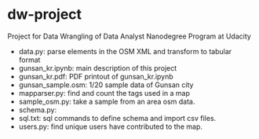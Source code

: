 # dw-project
Project for Data Wrangling of Data Analyst Nanodegree Program at Udacity

* data.py: parse elements in the OSM XML and transform to tabular format
* gunsan_kr.ipynb: main description of this project
* gunsan_kr.pdf: PDF printout of gunsan_kr.ipynb
* gunsan_sample.osm: 1/20 sample data of Gunsan city
* mapparser.py: find and count the tags used in a map 
* sample_osm.py: take a sample from an area osm data.
* schema.py: 
* sql.txt: sql commands to define schema and import csv files.
* users.py: find unique users have contributed to the map.

